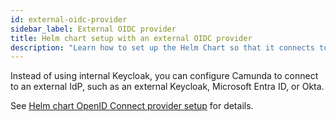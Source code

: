 ```yaml
---
id: external-oidc-provider
sidebar_label: External OIDC provider
title: Helm chart setup with an external OIDC provider
description: "Learn how to set up the Helm Chart so that it connects to an external OIDC provider (such as MS Entra or a separate Keycloak instance)"
---
```


Instead of using internal Keycloak, you can configure Camunda to connect to an external IdP, such as an external Keycloak, Microsoft Entra ID, or Okta.

See [Helm chart OpenID Connect provider setup](/self-managed/deployment/helm/configure/authentication-and-authorization/connect-to-an-oidc-provider.md) for details.
